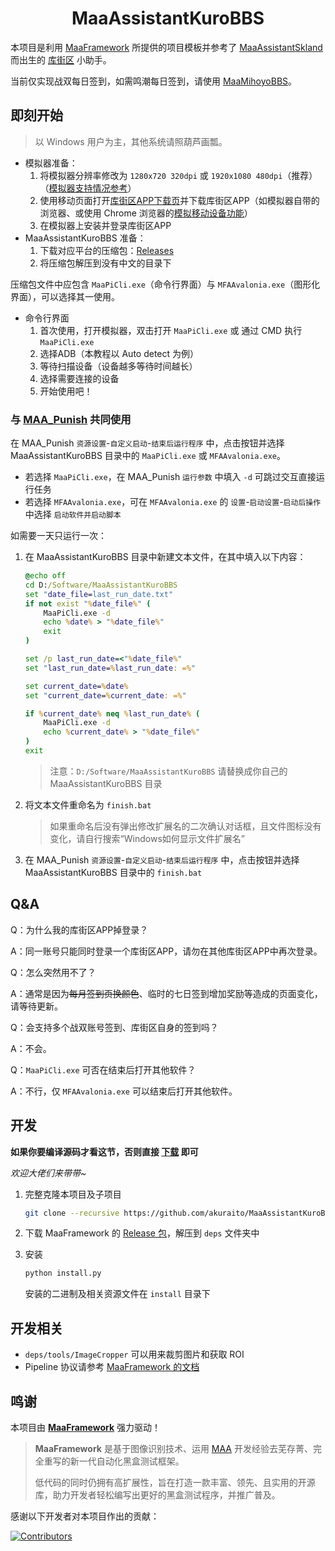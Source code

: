 <!-- markdownlint-disable MD033 MD041 -->

<div align="center">

# MaaAssistantKuroBBS

</div>

本项目是利用 [MaaFramework](https://github.com/MaaXYZ/MaaFramework) 所提供的项目模板并参考了 [MaaAssistantSkland](https://github.com/MaaXYZ/MaaAssistantSkland) 而出生的 [库街区](https://www.kurobbs.com) 小助手。

当前仅实现战双每日签到，如需鸣潮每日签到，请使用 [MaaMihoyoBBS](https://github.com/shawn01234/MaaMihoyoBBS)。

## 即刻开始

  > 以 Windows 用户为主，其他系统请照葫芦画瓢。

- 模拟器准备：
  1. 将模拟器分辨率修改为 `1280x720 320dpi` 或 `1920x1080 480dpi`（推荐）（[模拟器支持情况参考](https://maa.plus/docs/zh-cn/manual/device/)）
  1. 使用移动页面打开[库街区APP下载页](https://www.kurobbs.com/download.html)并下载库街区APP（如模拟器自带的浏览器、或使用 Chrome 浏览器的[模拟移动设备功能](https://developer.chrome.google.cn/docs/devtools/device-mode?hl=zh-cn)）
  1. 在模拟器上安装并登录库街区APP
- MaaAssistantKuroBBS 准备：
  1. 下载对应平台的压缩包：[Releases](https://github.com/akuraito/MaaAssistantKuroBBS/releases)
  1. 将压缩包解压到没有中文的目录下

压缩包文件中应包含 `MaaPiCli.exe`（命令行界面）与 `MFAAvalonia.exe`（图形化界面），可以选择其一使用。

- 命令行界面
  1. 首次使用，打开模拟器，双击打开 `MaaPiCli.exe` 或 通过 CMD 执行 `MaaPiCli.exe`
  1. 选择ADB（本教程以 Auto detect 为例）
  1. 等待扫描设备（设备越多等待时间越长）
  1. 选择需要连接的设备
  1. 开始使用吧！

### 与 [MAA_Punish](https://github.com/overflow65537/MAA_Punish) 共同使用

在 MAA_Punish `资源设置`-`自定义启动`-`结束后运行程序` 中，点击按钮并选择 MaaAssistantKuroBBS 目录中的 `MaaPiCli.exe` 或 `MFAAvalonia.exe`。

- 若选择 `MaaPiCli.exe`，在 MAA_Punish `运行参数` 中填入 `-d` 可跳过交互直接运行任务
- 若选择 `MFAAvalonia.exe`，可在 `MFAAvalonia.exe` 的 `设置`-`启动设置`-`启动后操作` 中选择 `启动软件并启动脚本`

如需要一天只运行一次：

1. 在 MaaAssistantKuroBBS 目录中新建文本文件，在其中填入以下内容：

    ```bat
    @echo off
    cd D:/Software/MaaAssistantKuroBBS
    set "date_file=last_run_date.txt"
    if not exist "%date_file%" (
        MaaPiCli.exe -d
        echo %date% > "%date_file%"
        exit
    )

    set /p last_run_date=<"%date_file%"
    set "last_run_date=%last_run_date: =%"

    set current_date=%date%
    set "current_date=%current_date: =%"

    if %current_date% neq %last_run_date% (
        MaaPiCli.exe -d
        echo %current_date% > "%date_file%"
    )
    exit
    ```

    > 注意：`D:/Software/MaaAssistantKuroBBS` 请替换成你自己的 MaaAssistantKuroBBS 目录

1. 将文本文件重命名为 `finish.bat`

    > 如果重命名后没有弹出修改扩展名的二次确认对话框，且文件图标没有变化，请自行搜索“Windows如何显示文件扩展名”

1. 在 MAA_Punish `资源设置`-`自定义启动`-`结束后运行程序` 中，点击按钮并选择 MaaAssistantKuroBBS 目录中的 `finish.bat`

## Q&A

Q：为什么我的库街区APP掉登录？

A：同一账号只能同时登录一个库街区APP，请勿在其他库街区APP中再次登录。

Q：怎么突然用不了？

A：通常是因为~~每月签到页换颜色~~、临时的七日签到增加奖励等造成的页面变化，请等待更新。

Q：会支持多个战双账号签到、库街区自身的签到吗？

A：不会。

Q：`MaaPiCli.exe` 可否在结束后打开其他软件？

A：不行，仅 `MFAAvalonia.exe` 可以结束后打开其他软件。

## 开发

**如果你要编译源码才看这节，否则直接 [下载](https://github.com/akuraito/MaaAssistantKuroBBS/releases) 即可**

_欢迎大佬们来带带~_

1. 完整克隆本项目及子项目

    ```bash
    git clone --recursive https://github.com/akuraito/MaaAssistantKuroBBS.git
    ```

1. 下载 MaaFramework 的 [Release 包](https://github.com/MaaXYZ/MaaFramework/releases)，解压到 `deps` 文件夹中
1. 安装

    ```bash
    python install.py
    ```

    安装的二进制及相关资源文件在 `install` 目录下

## 开发相关

- `deps/tools/ImageCropper` 可以用来裁剪图片和获取 ROI
- Pipeline 协议请参考 [MaaFramework 的文档](https://github.com/MaaXYZ/MaaFramework/blob/main/docs/zh_cn/3.1-%E4%BB%BB%E5%8A%A1%E6%B5%81%E6%B0%B4%E7%BA%BF%E5%8D%8F%E8%AE%AE.md)

## 鸣谢

本项目由 **[MaaFramework](https://github.com/MaaXYZ/MaaFramework)** 强力驱动！

  > **MaaFramework** 是基于图像识别技术、运用 [MAA](https://github.com/MaaAssistantArknights/MaaAssistantArknights) 开发经验去芜存菁、完全重写的新一代自动化黑盒测试框架。
  >
  > 低代码的同时仍拥有高扩展性，旨在打造一款丰富、领先、且实用的开源库，助力开发者轻松编写出更好的黑盒测试程序，并推广普及。

感谢以下开发者对本项目作出的贡献：

[![Contributors](https://contrib.rocks/image?repo=akuraito/MaaAssistantKuroBBS&max=1000)](https://github.com/akuraito/MaaAssistantKuroBBS/graphs/contributors)
